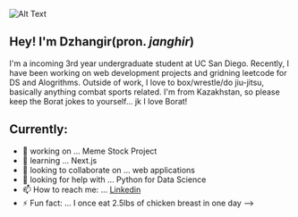 ![Alt Text](https://media.giphy.com/media/vFKqnCdLPNOKc/giphy.gif)


## Hey! I'm Dzhangir(pron. _janghir_)

I'm a incoming 3rd year undergraduate student at UC San Diego. Recently, I have been working on
web development projects and gridning leetcode for DS and Alogrithms. Outside of work, I love to box/wrestle/do jiu-jitsu, basically anything combat sports related.
I'm from Kazakhstan, so please keep the Borat jokes to yourself... jk I love Borat!


## Currently:
- 🔭 working on ... Meme Stock Project
- 🌱 learning ... Next.js
- 👯 looking to collaborate on ... web applications
- 🤔 looking for help with ... Python for Data Science
- 📫 How to reach me: ... [Linkedin](https://linkedin.com/in/dbayanda)
- ⚡ Fun fact: ... I once eat 2.5lbs of chicken breast in one day
-->
